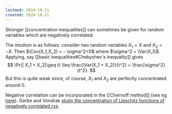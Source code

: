 ```yaml
---
lastmod: 2024-10-21
created: 2024-10-21
---
```

Stronger [[concentration inequalities]] can sometimes be given for random variables which are negatively correlated. 

The intuition is as follows: consider two random variables $X_1 = X$ and $X_2 = -X$. Then $\Cov(X_1,X_2) = - \sigma^2<0$ where $\sigma^2 = \Var(X_1)$.  Applying, say [[basic inequalities#Chebyshev's inequality]] gives 
$$
\Pr(| X_1 + X_2|\geq t) \leq \frac{\Var(X_1 + X_2)}{t^2} = \frac{\sigma^2}{t^2}.
$$
But this is quite weak since, of course, $X_1$ and $X_2$ are perfectly concentrated around 0. 

Negative correlation can be incorporated in the [[Chernoff method]] (see eg [here](https://homes.cs.washington.edu/~jrl/teaching/cse525sp19/notes/lecture5.pdf)). Garbe and Vondrak [study the concentration of Lipschitz functions of negatively correlated rvs](https://arxiv.org/pdf/1804.10084). 